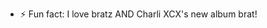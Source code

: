 - ⚡ Fun fact: I love bratz AND Charli XCX's new album brat!

<!---
sophie-chikhladze/sophie-chikhladze is a ✨ special ✨ repository because its `README.md` (this file) appears on your GitHub profile.
You can click the Preview link to take a look at your changes.
--->
